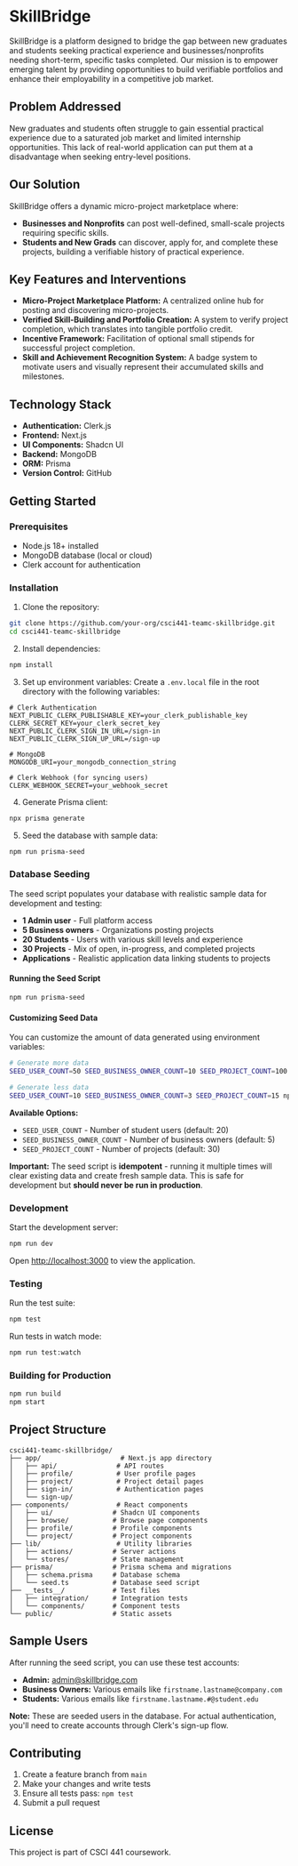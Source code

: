 # SkillBridge

SkillBridge is a platform designed to bridge the gap between new graduates and students seeking practical experience and businesses/nonprofits needing short-term, specific tasks completed. Our mission is to empower emerging talent by providing opportunities to build verifiable portfolios and enhance their employability in a competitive job market.

## Problem Addressed

New graduates and students often struggle to gain essential practical experience due to a saturated job market and limited internship opportunities. This lack of real-world application can put them at a disadvantage when seeking entry-level positions.

## Our Solution

SkillBridge offers a dynamic micro-project marketplace where:

*   **Businesses and Nonprofits** can post well-defined, small-scale projects requiring specific skills.
*   **Students and New Grads** can discover, apply for, and complete these projects, building a verifiable history of practical experience.

## Key Features and Interventions

*   **Micro-Project Marketplace Platform:** A centralized online hub for posting and discovering micro-projects.
*   **Verified Skill-Building and Portfolio Creation:** A system to verify project completion, which translates into tangible portfolio credit.
*   **Incentive Framework:** Facilitation of optional small stipends for successful project completion.
*   **Skill and Achievement Recognition System:** A badge system to motivate users and visually represent their accumulated skills and milestones.


## Technology Stack

*   **Authentication:** Clerk.js
*   **Frontend:** Next.js
*   **UI Components:** Shadcn UI
*   **Backend:** MongoDB
*   **ORM:** Prisma
*   **Version Control:** GitHub

## Getting Started

### Prerequisites

*   Node.js 18+ installed
*   MongoDB database (local or cloud)
*   Clerk account for authentication

### Installation

1. Clone the repository:
```bash
git clone https://github.com/your-org/csci441-teamc-skillbridge.git
cd csci441-teamc-skillbridge
```

2. Install dependencies:
```bash
npm install
```

3. Set up environment variables:
Create a `.env.local` file in the root directory with the following variables:
```env
# Clerk Authentication
NEXT_PUBLIC_CLERK_PUBLISHABLE_KEY=your_clerk_publishable_key
CLERK_SECRET_KEY=your_clerk_secret_key
NEXT_PUBLIC_CLERK_SIGN_IN_URL=/sign-in
NEXT_PUBLIC_CLERK_SIGN_UP_URL=/sign-up

# MongoDB
MONGODB_URI=your_mongodb_connection_string

# Clerk Webhook (for syncing users)
CLERK_WEBHOOK_SECRET=your_webhook_secret
```

4. Generate Prisma client:
```bash
npx prisma generate
```

5. Seed the database with sample data:
```bash
npm run prisma-seed
```

### Database Seeding

The seed script populates your database with realistic sample data for development and testing:

*   **1 Admin user** - Full platform access
*   **5 Business owners** - Organizations posting projects  
*   **20 Students** - Users with various skill levels and experience
*   **30 Projects** - Mix of open, in-progress, and completed projects
*   **Applications** - Realistic application data linking students to projects

#### Running the Seed Script

```bash
npm run prisma-seed
```

#### Customizing Seed Data

You can customize the amount of data generated using environment variables:

```bash
# Generate more data
SEED_USER_COUNT=50 SEED_BUSINESS_OWNER_COUNT=10 SEED_PROJECT_COUNT=100 npm run prisma-seed

# Generate less data
SEED_USER_COUNT=10 SEED_BUSINESS_OWNER_COUNT=3 SEED_PROJECT_COUNT=15 npm run prisma-seed
```

**Available Options:**
*   `SEED_USER_COUNT` - Number of student users (default: 20)
*   `SEED_BUSINESS_OWNER_COUNT` - Number of business owners (default: 5)
*   `SEED_PROJECT_COUNT` - Number of projects (default: 30)

**Important:** The seed script is **idempotent** - running it multiple times will clear existing data and create fresh sample data. This is safe for development but **should never be run in production**.

### Development

Start the development server:
```bash
npm run dev
```

Open [http://localhost:3000](http://localhost:3000) to view the application.

### Testing

Run the test suite:
```bash
npm test
```

Run tests in watch mode:
```bash
npm run test:watch
```

### Building for Production

```bash
npm run build
npm start
```

## Project Structure

```
csci441-teamc-skillbridge/
├── app/                    # Next.js app directory
│   ├── api/               # API routes
│   ├── profile/           # User profile pages
│   ├── project/           # Project detail pages
│   ├── sign-in/           # Authentication pages
│   └── sign-up/           
├── components/            # React components
│   ├── ui/               # Shadcn UI components
│   ├── browse/           # Browse page components
│   ├── profile/          # Profile components
│   └── project/          # Project components
├── lib/                   # Utility libraries
│   ├── actions/          # Server actions
│   └── stores/           # State management
├── prisma/               # Prisma schema and migrations
│   ├── schema.prisma     # Database schema
│   └── seed.ts           # Database seed script
├── __tests__/            # Test files
│   ├── integration/      # Integration tests
│   └── components/       # Component tests
└── public/               # Static assets
```

## Sample Users

After running the seed script, you can use these test accounts:

*   **Admin:** admin@skillbridge.com
*   **Business Owners:** Various emails like `firstname.lastname@company.com`
*   **Students:** Various emails like `firstname.lastname.#@student.edu`

**Note:** These are seeded users in the database. For actual authentication, you'll need to create accounts through Clerk's sign-up flow.

## Contributing

1. Create a feature branch from `main`
2. Make your changes and write tests
3. Ensure all tests pass: `npm test`
4. Submit a pull request

## License

This project is part of CSCI 441 coursework.

